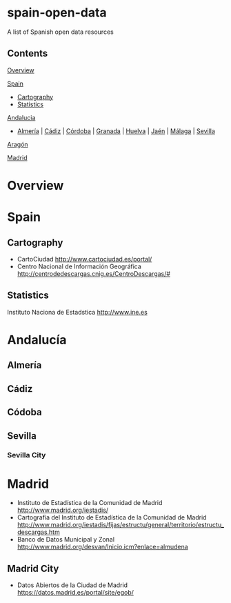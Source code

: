 # spain-open-data
A list of Spanish open data resources
## Contents
[Overview](#overview)

[Spain](#spain)
- [Cartography](#cartography)
- [Statistics](#statistics)

[Andalucia](#andalucia)
- [Almería](#almería) | [Cádiz](#cádiz) | [Córdoba](#córdoba) | [Granada](#granada) | [Huelva](#huelva) | [Jaén](#jaén) | [Málaga](#málaga) | [Sevilla](#sevilla)

[Aragón](#aragón)

[Madrid](#madrid)

# Overview

# Spain

## Cartography
- CartoCiudad http://www.cartociudad.es/portal/
- Centro Nacional de Información Geográfica http://centrodedescargas.cnig.es/CentroDescargas/#

## Statistics
Instituto Naciona de Estadstica http://www.ine.es

# Andalucía
## Almería
## Cádiz
## Códoba
## Sevilla
### Sevilla City

# Madrid
- Instituto de Estadística de la Comunidad de Madrid http://www.madrid.org/iestadis/
- Cartografía del Instituto de Estadística de la Comunidad de Madrid http://www.madrid.org/iestadis/fijas/estructu/general/territorio/estructu_descargas.htm
- Banco de Datos Municipal y Zonal http://www.madrid.org/desvan/Inicio.icm?enlace=almudena

## Madrid City
- Datos Abiertos de la Ciudad de Madrid https://datos.madrid.es/portal/site/egob/
